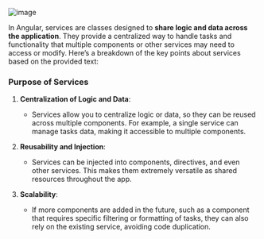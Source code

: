 ![image](https://github.com/user-attachments/assets/b464d182-3d46-4f0f-9846-d412b79f8f37)


In Angular, services are classes designed to **share logic and data across the application**. They provide a centralized way to handle tasks and functionality that multiple components or other services may need to access or modify. Here’s a breakdown of the key points about services based on the provided text:

### Purpose of Services

1. **Centralization of Logic and Data**:
   - Services allow you to centralize logic or data, so they can be reused across multiple components. For example, a single service can manage tasks data, making it accessible to multiple components.
   
2. **Reusability and Injection**:
   - Services can be injected into components, directives, and even other services. This makes them extremely versatile as shared resources throughout the app.
     
3. **Scalability**:
   - If more components are added in the future, such as a component that requires specific filtering or formatting of tasks, they can also rely on the existing service, avoiding code duplication.
